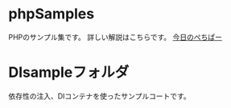 # phpSamples
PHPのサンプル集です。
詳しい解説はこちらです。
[今日のぺちぱー](https://www.osumoi-stdio.com/pyarticle/book/93/1)
# DIsampleフォルダ
依存性の注入、DIコンテナを使ったサンプルコートです。
